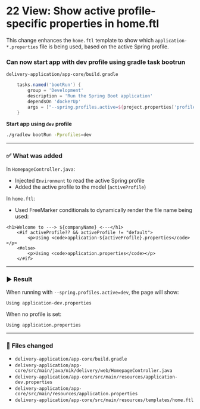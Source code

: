 
# 22 View: Show active profile-specific properties in home.ftl

This change enhances the `home.ftl` template to show which `application-*.properties` file is being used, based on the active Spring profile.

### Can now start app with dev profile using gradle task bootrun

`delivery-application/app-core/build.gradle`
```groovy
    tasks.named('bootRun') {
        group = 'Development'
        description = 'Run the Spring Boot application'
        dependsOn 'dockerUp'
        args = ["--spring.profiles.active=${project.properties['profiles'] ?: 'prod'}"]
    }
```

**Start app using `dev` profile**
```bash
./gradlew bootRun -Pprofiles=dev
```

---

### ✅ What was added

In `HomepageController.java`:
- Injected `Environment` to read the active Spring profile
- Added the active profile to the model (`activeProfile`)

In `home.ftl`:
- Used FreeMarker conditionals to dynamically render the file name being used:
  
```ftl
<h1>Welcome to ---> ${companyName} <---</h1>
    <#if activeProfile?? && activeProfile != "default">
        <p>Using <code>application-${activeProfile}.properties</code></p>
    <#else>
        <p>Using <code>application.properties</code></p>
    </#if>
```

---

### ▶️ Result

When running with `--spring.profiles.active=dev`, the page will show:

```
Using application-dev.properties
```

When no profile is set:

```
Using application.properties
```

---

### 📁 Files changed
- `delivery-application/app-core/build.gradle`
- `delivery-application/app-core/src/main/java/nik/delivery/web/HomepageController.java`
- `delivery-application/app-core/src/main/resources/application-dev.properties`
- `delivery-application/app-core/src/main/resources/application.properties`
- `delivery-application/app-core/src/main/resources/templates/home.ftl`

